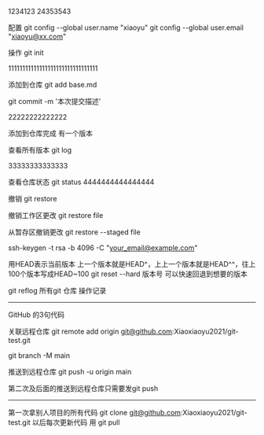 1234123
24353543

配置
git config --global user.name "xiaoyu"
git config --global user.email "xiaoyu@xx.com"

操作
git init

11111111111111111111111111111111

添加到仓库
git add base.md

git commit -m '本次提交描述'

22222222222222


添加到仓库完成  有一个版本

查看所有版本
git log

33333333333333

查看仓库状态
git status
4444444444444444


撤销
git restore

撤销工作区更改
git restore file

从暂存区撤销更改
git restore --staged file

<!-- 生成sshkey，只生成一次就可，不需要反复生成 -->
ssh-keygen -t rsa -b 4096 -C "your_email@example.com"

<!-- 版本回退 -->
用HEAD表示当前版本
上一个版本就是HEAD^，上上一个版本就是HEAD^^，往上100个版本写成HEAD~100
git reset --hard 版本号  可以快速回退到想要的版本

git reflog 所有git 仓库 操作记录

------------------------------------------
GitHub 的3句代码

关联远程仓库
git remote add origin git@github.com:Xiaoxiaoyu2021/git-test.git

git branch -M main


推送到远程仓库
git push -u origin main

第二次及后面的推送到远程仓库只需要发git push

------------------
第一次拿别人项目的所有代码
git clone git@github.com:Xiaoxiaoyu2021/git-test.git
以后每次更新代码 用
git pull
